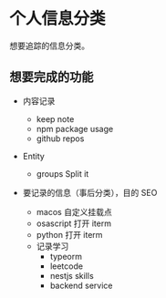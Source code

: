 # 个人信息分类

想要追踪的信息分类。

## 想要完成的功能

- 内容记录

  - keep note
  - npm package usage
  - github repos

- Entity

  - groups Split it

- 要记录的信息（事后分类），目的 SEO
  - macos 自定义挂载点
  - osascript 打开 iterm
  - python 打开 iterm
  - 记录学习
    - typeorm
    - leetcode
    - nestjs skills
    - backend service
